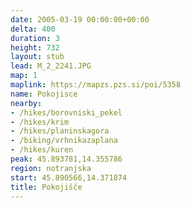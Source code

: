 ```yaml
---
date: 2005-03-19 00:00:00+00:00
delta: 400
duration: 3
height: 732
layout: stub
lead: M_2_2241.JPG
map: 1
maplink: https://mapzs.pzs.si/poi/5358
name: Pokojisce
nearby:
- /hikes/borovniski_pekel
- /hikes/krim
- /hikes/planinskagora
- /biking/vrhnikazaplana
- /hikes/kuren
peak: 45.893781,14.355786
region: notranjska
start: 45.890566,14.371874
title: Pokojišče
---
```

